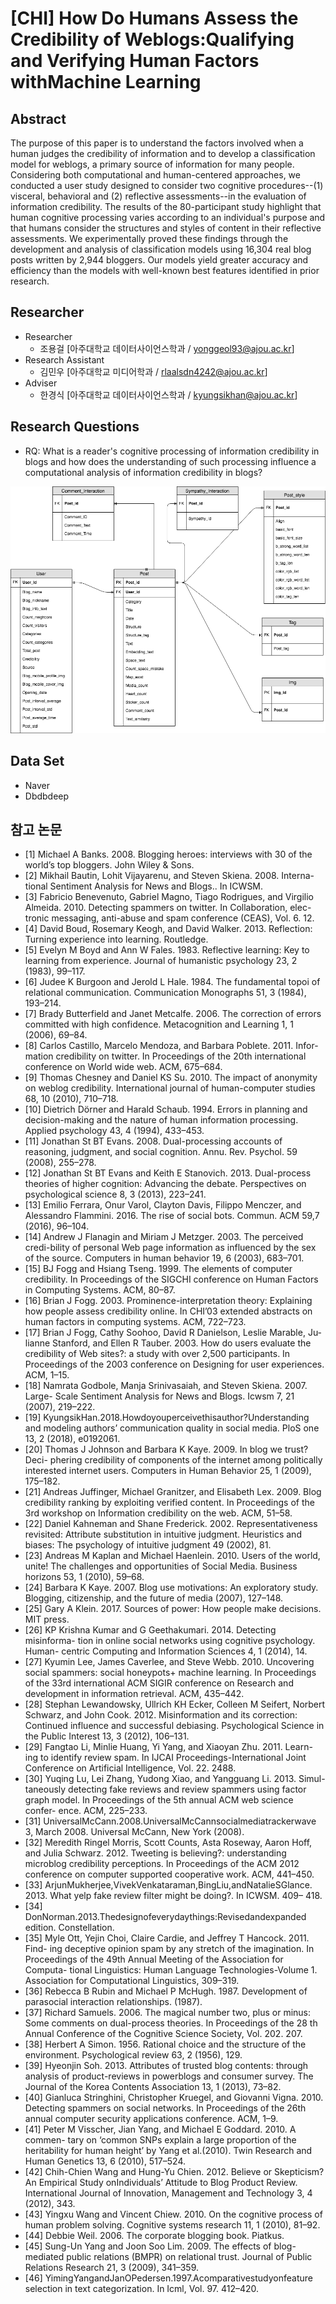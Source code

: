 # [CHI] How Do Humans Assess the Credibility of Weblogs:Qualifying and Verifying Human Factors withMachine Learning
## Abstract
The purpose of this paper is to understand the factors involved when a human judges the credibility of information and to develop a classification model for weblogs, a primary source of information for many people. Considering both computational and human-centered approaches, we conducted a user study designed to consider two cognitive procedures--(1) visceral, behavioral and (2) reflective assessments--in the evaluation of information credibility. The results of the 80-participant study highlight that human cognitive processing varies according to an individual's purpose and that humans consider the structures and styles of content in their reflective assessments. We experimentally proved these findings through the development and analysis of classification models using 16,304 real blog posts written by 2,944 bloggers. Our models yield greater accuracy and efficiency than the models with well-known best features identified in prior research.


## Researcher
*	Researcher    
    *	조용걸 [아주대학교 데이터사이언스학과 / yonggeol93@ajou.ac.kr]
*	Research Assistant 
    * 김민우 [아주대학교 미디어학과 / rlaalsdn4242@ajou.ac.kr] 
*	Adviser 
    *	한경식 [아주대학교 데이터사이언스학과 / kyungsikhan@ajou.ac.kr]

## Research Questions

*	RQ: What is a reader's cognitive processing of information credibility in blogs and how does the understanding of such processing influence a computational analysis of information credibility in blogs?

![Alt text](./Img/Credibility_ERD.png "Credibility_ERD")

## Data Set
*	Naver
*	Dbdbdeep


## 참고 논문

* [1] Michael A Banks. 2008. Blogging heroes: interviews with 30 of the world’s top bloggers. John Wiley & Sons.
* [2] Mikhail Bautin, Lohit Vijayarenu, and Steven Skiena. 2008. Interna- tional Sentiment Analysis for News and Blogs.. In ICWSM.
* [3] Fabricio Benevenuto, Gabriel Magno, Tiago Rodrigues, and Virgilio Almeida. 2010. Detecting spammers on twitter. In Collaboration, elec- tronic messaging, anti-abuse and spam conference (CEAS), Vol. 6. 12.
* [4] David Boud, Rosemary Keogh, and David Walker. 2013. Reflection: Turning experience into learning. Routledge.
* [5] Evelyn M Boyd and Ann W Fales. 1983. Reflective learning: Key to learning from experience. Journal of humanistic psychology 23, 2 (1983), 99–117.
* [6] Judee K Burgoon and Jerold L Hale. 1984. The fundamental topoi of relational communication. Communication Monographs 51, 3 (1984), 193–214.
* [7] Brady Butterfield and Janet Metcalfe. 2006. The correction of errors committed with high confidence. Metacognition and Learning 1, 1 (2006), 69–84.
* [8] Carlos Castillo, Marcelo Mendoza, and Barbara Poblete. 2011. Infor- mation credibility on twitter. In Proceedings of the 20th international conference on World wide web. ACM, 675–684.
* [9] Thomas Chesney and Daniel KS Su. 2010. The impact of anonymity on weblog credibility. International journal of human-computer studies 68, 10 (2010), 710–718.
* [10] Dietrich Dörner and Harald Schaub. 1994. Errors in planning and decision-making and the nature of human information processing. Applied psychology 43, 4 (1994), 433–453.
* [11] Jonathan St BT Evans. 2008. Dual-processing accounts of reasoning, judgment, and social cognition. Annu. Rev. Psychol. 59 (2008), 255–278.
* [12] Jonathan St BT Evans and Keith E Stanovich. 2013. Dual-process theories of higher cognition: Advancing the debate. Perspectives on psychological science 8, 3 (2013), 223–241.
* [13] Emilio Ferrara, Onur Varol, Clayton Davis, Filippo Menczer, and Alessandro Flammini. 2016. The rise of social bots. Commun. ACM 59,7 (2016), 96–104.
* [14] Andrew J Flanagin and Miriam J Metzger. 2003. The perceived credi-bility of personal Web page information as influenced by the sex of the source. Computers in human behavior 19, 6 (2003), 683–701.
* [15] BJ Fogg and Hsiang Tseng. 1999. The elements of computer credibility. In Proceedings of the SIGCHI conference on Human Factors in Computing Systems. ACM, 80–87.
* [16] Brian J Fogg. 2003. Prominence-interpretation theory: Explaining how people assess credibility online. In CHI’03 extended abstracts on human factors in computing systems. ACM, 722–723.
* [17] Brian J Fogg, Cathy Soohoo, David R Danielson, Leslie Marable, Ju-lianne Stanford, and Ellen R Tauber. 2003. How do users evaluate the credibility of Web sites?: a study with over 2,500 participants. In Proceedings of the 2003 conference on Designing for user experiences. ACM, 1–15.
* [18] Namrata Godbole, Manja Srinivasaiah, and Steven Skiena. 2007. Large- Scale Sentiment Analysis for News and Blogs. Icwsm 7, 21 (2007), 219–222.
* [19] KyungsikHan.2018.Howdoyouperceivethisauthor?Understanding and modeling authors’ communication quality in social media. PloS one 13, 2 (2018), e0192061.
* [20] Thomas J Johnson and Barbara K Kaye. 2009. In blog we trust? Deci- phering credibility of components of the internet among politically interested internet users. Computers in Human Behavior 25, 1 (2009), 175–182.
* [21] Andreas Juffinger, Michael Granitzer, and Elisabeth Lex. 2009. Blog credibility ranking by exploiting verified content. In Proceedings of the 3rd workshop on Information credibility on the web. ACM, 51–58.
* [22] Daniel Kahneman and Shane Frederick. 2002. Representativeness revisited: Attribute substitution in intuitive judgment. Heuristics and biases: The psychology of intuitive judgment 49 (2002), 81.
* [23] Andreas M Kaplan and Michael Haenlein. 2010. Users of the world, unite! The challenges and opportunities of Social Media. Business horizons 53, 1 (2010), 59–68.
* [24] Barbara K Kaye. 2007. Blog use motivations: An exploratory study. Blogging, citizenship, and the future of media (2007), 127–148.
* [25] Gary A Klein. 2017. Sources of power: How people make decisions. MIT press.
* [26] KP Krishna Kumar and G Geethakumari. 2014. Detecting misinforma- tion in online social networks using cognitive psychology. Human- centric Computing and Information Sciences 4, 1 (2014), 14.
* [27] Kyumin Lee, James Caverlee, and Steve Webb. 2010. Uncovering social spammers: social honeypots+ machine learning. In Proceedings of the 33rd international ACM SIGIR conference on Research and development in information retrieval. ACM, 435–442.
* [28] Stephan Lewandowsky, Ullrich KH Ecker, Colleen M Seifert, Norbert Schwarz, and John Cook. 2012. Misinformation and its correction: Continued influence and successful debiasing. Psychological Science in the Public Interest 13, 3 (2012), 106–131.
* [29] Fangtao Li, Minlie Huang, Yi Yang, and Xiaoyan Zhu. 2011. Learn- ing to identify review spam. In IJCAI Proceedings-International Joint Conference on Artificial Intelligence, Vol. 22. 2488.
* [30] Yuqing Lu, Lei Zhang, Yudong Xiao, and Yangguang Li. 2013. Simul- taneously detecting fake reviews and review spammers using factor graph model. In Proceedings of the 5th annual ACM web science confer- ence. ACM, 225–233.
* [31] UniversalMcCann.2008.UniversalMcCannsocialmediatrackerwave 3, March 2008. Universal McCann, New York (2008).
* [32] Meredith Ringel Morris, Scott Counts, Asta Roseway, Aaron Hoff, and Julia Schwarz. 2012. Tweeting is believing?: understanding microblog credibility perceptions. In Proceedings of the ACM 2012 conference on computer supported cooperative work. ACM, 441–450.
* [33] ArjunMukherjee,VivekVenkataraman,BingLiu,andNatalieSGlance. 2013. What yelp fake review filter might be doing?. In ICWSM. 409– 418.
* [34] DonNorman.2013.Thedesignofeverydaythings:Revisedandexpanded edition. Constellation.
* [35] Myle Ott, Yejin Choi, Claire Cardie, and Jeffrey T Hancock. 2011. Find- ing deceptive opinion spam by any stretch of the imagination. In Proceedings of the 49th Annual Meeting of the Association for Computa- tional Linguistics: Human Language Technologies-Volume 1. Association for Computational Linguistics, 309–319.
* [36] Rebecca B Rubin and Michael P McHugh. 1987. Development of parasocial interaction relationships. (1987).
* [37] Richard Samuels. 2006. The magical number two, plus or minus: Some comments on dual-process theories. In Proceedings of the 28 th Annual Conference of the Cognitive Science Society, Vol. 202. 207.
* [38] Herbert A Simon. 1956. Rational choice and the structure of the environment. Psychological review 63, 2 (1956), 129.
* [39] Hyeonjin Soh. 2013. Attributes of trusted blog contents: through analysis of product-reviews in powerblogs and consumer survey. The Journal of the Korea Contents Association 13, 1 (2013), 73–82.
* [40] Gianluca Stringhini, Christopher Kruegel, and Giovanni Vigna. 2010. Detecting spammers on social networks. In Proceedings of the 26th annual computer security applications conference. ACM, 1–9.
* [41] Peter M Visscher, Jian Yang, and Michael E Goddard. 2010. A commen- tary on ‘common SNPs explain a large proportion of the heritability for human height’ by Yang et al.(2010). Twin Research and Human Genetics 13, 6 (2010), 517–524.
* [42] Chih-Chien Wang and Hung-Yu Chien. 2012. Believe or Skepticism? An Empirical Study onIndividuals’ Attitude to Blog Product Review. International Journal of Innovation, Management and Technology 3, 4 (2012), 343.
* [43] Yingxu Wang and Vincent Chiew. 2010. On the cognitive process of human problem solving. Cognitive systems research 11, 1 (2010), 81–92.
* [44] Debbie Weil. 2006. The corporate blogging book. Piatkus.
* [45] Sung-Un Yang and Joon Soo Lim. 2009. The effects of blog-mediated public relations (BMPR) on relational trust. Journal of Public Relations Research 21, 3 (2009), 341–359.
* [46] YimingYangandJanOPedersen.1997.Acomparativestudyonfeature selection in text categorization. In Icml, Vol. 97. 412–420.
